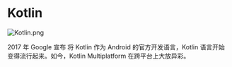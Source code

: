 # Kotlin

![Kotlin.png](https://s2.loli.net/2024/01/10/Dab4r1UFyof7RWq.png)

2017 年 Google 宣布 将 Kotlin 作为 Android 的官方开发语言，Kotlin 语言开始变得流行起来。如今，Kotlin Multiplatform 在跨平台上大放异彩。